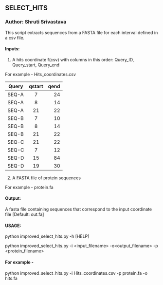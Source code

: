 ## SELECT_HITS
     
### Author: Shruti Srivastava

This script extracts sequences from a FASTA file 
for each interval defined in a csv file.

#### Inputs: 
1) A hits coordinate f(csv) with columns in this order:
Query_ID, Query_start, Query_end

For example - Hits_coordinates.csv

|Query|qstart|qend|
| ------------- |:-------------:| -----:|
|SEQ-A|7|24|
|SEQ-A|8|14|
|SEQ-A|21|22|
|SEQ-B|7|10|
|SEQ-B|8|14|
|SEQ-B|21|22|
|SEQ-C|21|22|
|SEQ-C|7|12|
|SEQ-D|15|84|
|SEQ-D|19|30

2) A FASTA file of protein sequences

For example - protein.fa

#### Output: 
A fasta file containing sequences that correspond to the input coordinate file
[Default: out.fa]

#### USAGE: 

python improved_select_hits.py -h [HELP]

python improved_select_hits.py -i <input_filename> -o<output_filename> -p <protein_filename>

#### For example - 
python improved_select_hits.py -i Hits_coordinates.csv -p protein.fa -o hits.fa
